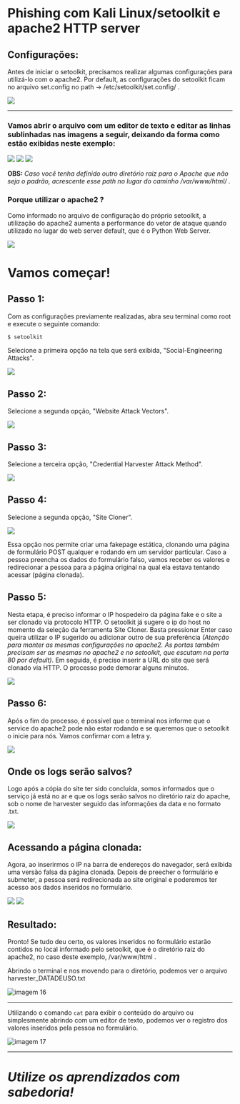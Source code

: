 # Phishing com Kali Linux/setoolkit e apache2 HTTP server

## Configurações:
Antes de iniciar o setoolkit, precisamos realizar algumas configurações para utilizá-lo com o apache2. Por default, as configurações do setoolkit ficam no arquivo set.config no path -> /etc/setoolkit/set.config/ .

<img src="https://github.com/tilearningwell/Phishing-Kali-Linux/blob/8ca9e410596ef85f166e7238ba6293644ac1474a/8.png" />

---

### Vamos abrir o arquivo com um editor de texto e editar as linhas sublinhadas nas imagens a seguir, deixando da forma como estão exibidas neste exemplo:

<img src="https://github.com/tilearningwell/Phishing-Kali-Linux/blob/8ca9e410596ef85f166e7238ba6293644ac1474a/9.png" />

<img src="https://github.com/tilearningwell/Phishing-Kali-Linux/blob/8ca9e410596ef85f166e7238ba6293644ac1474a/10.png" />

<img src="https://github.com/tilearningwell/Phishing-Kali-Linux/blob/8ca9e410596ef85f166e7238ba6293644ac1474a/11.png" />

**OBS:** *Caso você tenha definido outro diretório raiz para o Apache que não seja o padrão, acrescente esse path no lugar do caminho /var/www/html/ .*

### Porque utilizar o apache2 ?

Como informado no arquivo de configuração do próprio setoolkit, a utilização do apache2 aumenta a performance do vetor de ataque quando utilizado no lugar do web server default, que é o Python Web Server.

<img src="https://github.com/tilearningwell/Phishing-Kali-Linux/blob/8ca9e410596ef85f166e7238ba6293644ac1474a/12.png" />

# Vamos começar!

## Passo 1:

Com as configurações previamente realizadas, abra seu terminal como root e execute o seguinte comando:

```zsh
$ setoolkit
```
Selecione a primeira opção na tela que será exibida, "Social-Engineering Attacks".

<img src="https://github.com/tilearningwell/Phishing-Kali-Linux/blob/8ca9e410596ef85f166e7238ba6293644ac1474a/1.png" />

## Passo 2:

Selecione a segunda opção, "Website Attack Vectors".

<img src="[https://github.com/tilearningwell/Phishing-Kali-Linux/blob/8ca9e410596ef85f166e7238ba6293644ac1474a/2.png](https://github.com/tilearningwell/Phishing-Kali-Linux/blob/508d4471bf280afc921057a02f371ecc0eed3947/2.png)" />

## Passo 3:

Selecione a terceira opção, "Credential Harvester Attack Method".

<img src="[https://github.com/tilearningwell/Phishing-Kali-Linux/blob/8ca9e410596ef85f166e7238ba6293644ac1474a/3.png](https://github.com/tilearningwell/Phishing-Kali-Linux/blob/508d4471bf280afc921057a02f371ecc0eed3947/3.png)" />

## Passo 4:

Selecione a segunda opção, "Site Cloner".

<img src="https://github.com/tilearningwell/Phishing-Kali-Linux/blob/508d4471bf280afc921057a02f371ecc0eed3947/4.png" />

Essa opção nos permite criar uma fakepage estática, clonando uma página de formulário POST qualquer e rodando em um servidor particular. Caso a pessoa preencha os dados do formulário falso, vamos receber os valores e redirecionar a pessoa para a página original na qual ela estava tentando acessar (página clonada).

## Passo 5:

Nesta etapa, é preciso informar o IP hospedeiro da página fake e o site a ser clonado via protocolo HTTP. O setoolkit já sugere o ip do host no momento da seleção da ferramenta Site Cloner. Basta pressionar Enter caso queira utilizar o IP sugerido ou adicionar outro de sua preferência *(Atenção para manter as mesmas configurações no apache2. As portas também precisam ser as mesmas no apache2 e no setoolkit, que escutam na porta 80 por default)*. Em seguida, é preciso inserir a URL do site que será clonado via HTTP. O processo pode demorar alguns minutos.

<img src="https://github.com/tilearningwell/Phishing-Kali-Linux/blob/8ca9e410596ef85f166e7238ba6293644ac1474a/5.png" />

## Passo 6:

Após o fim do processo, é possível que o terminal nos informe que o service do apache2 pode não estar rodando e se queremos que o setoolkit o inicie para nós. Vamos confirmar com a letra y.

<img src="https://github.com/tilearningwell/Phishing-Kali-Linux/blob/8ca9e410596ef85f166e7238ba6293644ac1474a/14.png" />

## Onde os logs serão salvos?

Logo após a cópia do site ter sido concluída, somos informados que o serviço já está no ar e que os logs serão salvos no diretório raiz do apache, sob o nome de harvester seguido das informações da data e no formato .txt.

<img src="https://github.com/tilearningwell/Phishing-Kali-Linux/blob/8ca9e410596ef85f166e7238ba6293644ac1474a/15.png" />

## Acessando a página clonada:

Agora, ao inserirmos o IP na barra de endereços do navegador, será exibida uma versão falsa da página clonada. Depois de preecher o formulário e submeter, a pessoa será redirecionada ao site original e poderemos ter acesso aos dados inseridos no formulário.    

<img src="https://github.com/tilearningwell/Phishing-Kali-Linux/blob/8ca9e410596ef85f166e7238ba6293644ac1474a/6.png" />

<img src="https://github.com/tilearningwell/Phishing-Kali-Linux/blob/8ca9e410596ef85f166e7238ba6293644ac1474a/6-1.png" />

## Resultado:

Pronto! Se tudo deu certo, os valores inseridos no formulário estarão contidos no local informado pelo setoolkit, que é o diretório raiz do apache2, no caso deste exemplo, /var/www/html .

Abrindo o terminal e nos movendo para o diretório, podemos ver o arquivo harvester_DATADEUSO.txt

![imagem 16](imagens/16.png "imagem")

---

Utilizando o comando ```cat``` para exibir o conteúdo do arquivo ou simplesmente abrindo com um editor de texto, podemos ver o registro dos valores inseridos pela pessoa no formulário.

![imagem 17](imagens/17.png "imagem")

---

# *Utilize os aprendizados com sabedoria!*
